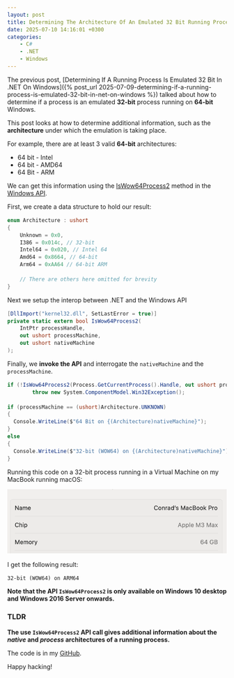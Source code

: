 ```yaml
---
layout: post
title: Determining The Architecture Of An Emulated 32 Bit Running Process In .NET On Windows
date: 2025-07-10 14:16:01 +0300
categories:
    - C#
    - .NET
    - Windows
---
```


The previous post, [Determining If A Running Process Is Emulated 32 Bit In .NET On Windows]({% post_url 2025-07-09-determining-if-a-running-process-is-emulated-32-bit-in-net-on-windows %}) talked about how to determine if a process is an emulated **32-bit** process running on **64-bit** Windows.

This post looks at how to determine additional information, such as the **architecture** under which the emulation is taking place.

For example, there are at least 3 valid **64-bit** architectures:

- 64 bit - Intel
- 64 bit - AMD64
- 64 Bit - ARM

We can get this information using the [IsWow64Process2](https://learn.microsoft.com/en-us/windows/win32/api/wow64apiset/nf-wow64apiset-iswow64process2) method in the [Windows API](https://learn.microsoft.com/en-us/windows/win32/apiindex/windows-api-list).

First, we create a data structure to hold our result:

```c#
enum Architecture : ushort
{
    Unknown = 0x0,
    I386 = 0x014c, // 32-bit
    Intel64 = 0x020, // Intel 64
    Amd64 = 0x8664, // 64-bit
    Arm64 = 0xAA64 // 64-bit ARM
    
    // There are others here omitted for brevity
}
```

Next we setup the interop between .NET and the Windows API

```c#
[DllImport("kernel32.dll", SetLastError = true)]
private static extern bool IsWow64Process2(
    IntPtr processHandle,
    out ushort processMachine,
    out ushort nativeMachine
);
```

Finally, we **invoke the API** and interrogate the `nativeMachine` and the `processMachine`.

```c#
if (!IsWow64Process2(Process.GetCurrentProcess().Handle, out ushort processMachine, out ushort nativeMachine))
		throw new System.ComponentModel.Win32Exception();

if (processMachine == (ushort)Architecture.UNKNOWN)
{
  Console.WriteLine($"64 Bit on {(Architecture)nativeMachine}");
}
else
{
  Console.WriteLine($"32-bit (WOW64) on {(Architecture)nativeMachine}");
}
```

Running this code on a 32-bit process running in a Virtual Machine on my MacBook running macOS:

![Specs](../images/2025/07/Specs.png)

 I get the following result:

```plaintext
32-bit (WOW64) on ARM64
```

**Note that the API `IsWow64Process2` is only available on Windows 10 desktop and Windows 2016 Server onwards.**

### TLDR

**The use `IsWow64Process2`  API call gives additional information about the *native* and *process* architectures of a running process.**

The code is in my [GitHub](https://github.com/conradakunga/BlogCode/tree/master/2025-07-10%20-%20Emulation).

Happy hacking!
